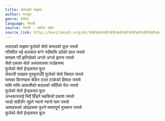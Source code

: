 ```yaml
---
title: तलाउको माझमा
author: मञ्जुल
genre: कविता
language: नेपाली
source: नेपाली - कविता कोश
source_link: http://kavitakosh.org/kk/%E0%A4%AE%E0%A4%9E%E0%A5%8D%E0%A4%9C%E0%A5%81%E0%A4%B2
---
```


तलाउको माझमा फुलेको सेतो कमलको फूल जस्तो  
गतिशील भई कलकल बग्ने नदीमाथि उठेको छाल जस्तो  
छमछम गर्दै झरिरहेको अग्लो अग्लो झरना जस्तो  
सेतो एकदम सेतो अस्पतालका वार्डहरूमा  
फुलेको सेतो ईन्द्रकमल फूल  
लेकाली पाखामा मुस्कुराउँदै फुलेको सेतो चिमाल जस्तो  
घामका किरणहरू बोकेर टल्ल टल्केको हिमाल जस्तो  
माथि माथि आकाशैको बादलको चाँदीको घेरा जस्तो  
फुलेको सेतो ईन्द्रकमल फूल  
अन्धकारलाई चिर्दै हिँड्ने चहकिलो प्रकाश जस्तो  
जाडो सर्दीसँग जुझ्ने न्यानो न्यानो घाम जस्तो  
आमाहरूको ओठहरूमा फुल्ने ममतापूर्ण मुस्कान जस्तो  
फुलेको सेतो ईन्द्रकमल फूल
